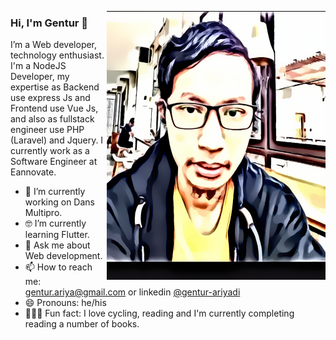 <img align="right" src="https://github.com/gaspan/gaspan/blob/master/Me_illustration.png" alt="Illustration of Gaspan" 
width=350px height=430px/>

### Hi, I'm Gentur 👋

I’m a Web developer, technology enthusiast. I'm a NodeJS Developer, my expertise as Backend use express Js and Frontend use Vue Js, and also as fullstack engineer use PHP (Laravel) and Jquery. I currently work as a Software Engineer at Eannovate. 

- 📱  I’m currently working on Dans Multipro.
- 🤓 I’m currently learning Flutter.
- 💬  Ask me about Web development.
- 📫  How to reach me: gentur.ariya@gmail.com or linkedin [@gentur-ariyadi](https://www.linkedin.com/in/gentur-ariyadi-47851b106/)
- 😄  Pronouns: he/his
- 🚴🏽‍♀️  Fun fact: I love cycling, reading and I'm currently completing reading a number of books.
